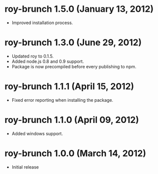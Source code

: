 # roy-brunch 1.5.0 (January 13, 2012)
* Improved installation process.

# roy-brunch 1.3.0 (June 29, 2012)
* Updated roy to 0.1.5.
* Added node.js 0.8 and 0.9 support.
* Package is now precompiled before every publishing to npm.

# roy-brunch 1.1.1 (April 15, 2012)
* Fixed error reporting when installing the package.

# roy-brunch 1.1.0 (April 09, 2012)
* Added windows support.

# roy-brunch 1.0.0 (March 14, 2012)
* Initial release
